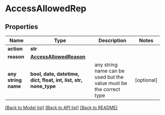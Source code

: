 # AccessAllowedRep


## Properties
Name | Type | Description | Notes
------------ | ------------- | ------------- | -------------
**action** | **str** |  | 
**reason** | [**AccessAllowedReason**](AccessAllowedReason.md) |  | 
**any string name** | **bool, date, datetime, dict, float, int, list, str, none_type** | any string name can be used but the value must be the correct type | [optional]

[[Back to Model list]](../README.md#documentation-for-models) [[Back to API list]](../README.md#documentation-for-api-endpoints) [[Back to README]](../README.md)


